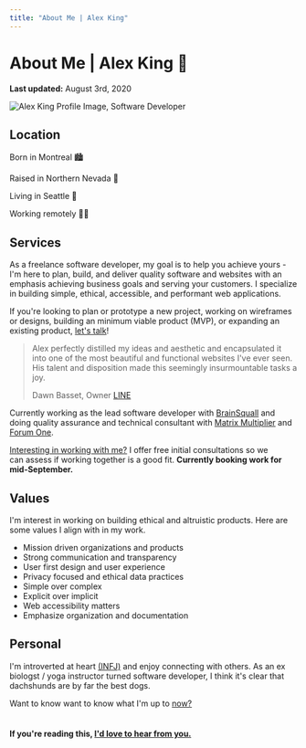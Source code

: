 ```yaml
---
title: "About Me | Alex King"
---
```


# **About Me** | Alex King 👋

**Last updated:** August 3rd, 2020

<img src="assets/alex-king-software-developer-photo.jpg" alt="Alex King Profile Image, Software Developer" />

## Location

Born in Montreal 🏙

Raised in Northern Nevada 🌄

Living in Seattle 🌇

Working remotely 👨‍💻

## Services

As a freelance software developer, my goal is to help you achieve yours - I'm here to plan, build, and deliver quality software and websites with an emphasis achieving business goals and serving your customers. I specialize in building simple, ethical, accessible, and performant web applications.

If you're looking to plan or prototype a new project, working on wireframes or designs, building an minimum viable product (MVP), or expanding an existing product, [let's talk](/contact)!

> Alex perfectly distilled my ideas and aesthetic and encapsulated it into one of the most beautiful and functional websites I've ever seen. His talent and disposition made this seemingly insurmountable tasks a joy.
>
> Dawn Basset, Owner [LINE](/writing/line)

Currently working as the lead software developer with <a href="https://brainsquall.co" target="_blank" rel="noopener noreferrer">BrainSquall</a> and doing quality assurance and technical consultant with <a href="https://matrixmultiplier.com" target="_blank" rel="noopener noreferrer">Matrix Multiplier</a> and <a href="https://forumone.com" target="_blank" rel="noopener noreferrer">Forum One</a>.

[Interesting in working with me?](/contact) I offer free initial consultations so we can assess if working together is a good fit. **Currently booking work for mid-September.**

## Values

I'm interest in working on building ethical and altruistic products. Here are some values I align with in my work.

- Mission driven organizations and products
- Strong communication and transparency
- User first design and user experience
- Privacy focused and ethical data practices
- Simple over complex
- Explicit over implicit
- Web accessibility matters
- Emphasize organization and documentation

<!-- Testimonial - Corinne -->

<!-- > Insert testimonial here.
>
> Mark Bullard, Founder [BrainSquall](/writing/brainsquall) -->

## Personal

I'm introverted at heart <a href="https://www.16personalities.com/infj-personality" target="_blank" rel="noopener noreferrer">(INFJ)</a> and enjoy connecting with others. As an ex biologst / yoga instructor turned software developer, I think it's clear that dachshunds are by far the best dogs.

Want to know want to know what I'm up to [now?](/now)

#### <br/> If you're reading this, [I'd love to hear from you.](/contact)
